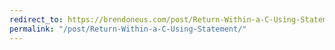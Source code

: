 ```yaml
---
redirect_to: https://brendoneus.com/post/Return-Within-a-C-Using-Statement/
permalink: "/post/Return-Within-a-C-Using-Statement/"
---
```

